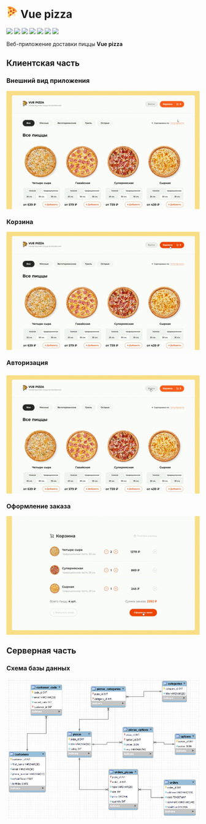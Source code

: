 # <img src="https://github.com/gartemy/vue-pizza/blob/master/client/public/favicon.ico" width="30"/> Vue pizza

<p>
  <img src="https://img.shields.io/badge/vue-2.6.14-brightgreen.svg">
  <img src="https://img.shields.io/badge/vuetify-2.5.9-green.svg">
  <img src="https://img.shields.io/badge/vuex-3.6.2-success.svg">
  <img src="https://img.shields.io/badge/node-14.17.4-brightgreen.svg">
  <img src="https://img.shields.io/badge/express-4.17.1-green.svg">
  <img src="https://img.shields.io/badge/jsonwebtoken-8.5.1-red.svg">
  <img src="https://img.shields.io/badge/pgpool-3.4.1-blue.svg">
</p>

Веб-приложение доставки пиццы **Vue pizza**

<h2>Клиентская часть</h2>
<h3>Внешний вид приложения</h3>
<p align="center">
 <img align="center" src="https://github.com/gartemy/vue-pizza/blob/master/client/src/assets/example/Main.gif">
</p>

<h3>Корзина</h3>
<p align="center">
 <img align="center" src="https://github.com/gartemy/vue-pizza/blob/master/client/src/assets/example/Basket.gif">
</p>

<h3>Авторизация<h3>
<p align="center">
 <img align="center" src="https://github.com/gartemy/vue-pizza/blob/master/client/src/assets/example/Auth.gif">
</p>
  
<h3>Оформление заказа</h3>
<p align="center">
 <img align="center" src="https://github.com/gartemy/vue-pizza/blob/master/client/src/assets/example/Order.gif">
</p>

<h2>Серверная часть</h2>
<h3>Схема базы данных</h3>
<p align="center">
 <img align="center" src="https://github.com/gartemy/vue-pizza/blob/master/client/src/assets/example/database.png">
</p>
